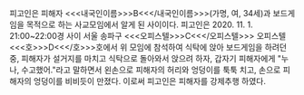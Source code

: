 피고인은 피해자 <<<내국인이름>>>B<<</내국인이름>>>(가명, 여, 34세)과 보드게임을 목적으로 하는 사교모임에서 알게 된 사이이다.
피고인은 2020. 11. 1. 21:00~22:00경 사이 서울 송파구 <<<오피스텔>>>C<<</오피스텔>>> 오피스텔 <<<호>>>D<<</호>>>호에서 위 모임에 참석하여 식탁에 앉아 보드게임을 하려던 중, 피해자가 설거지를 마치고 식탁으로 돌아와서 앉으려 하자, 갑자기 피해자에게 "누나, 수고했어."라고 말하면서 왼손으로 피해자의 허리와 엉덩이를 툭툭 치고, 손으로 피해자의 엉덩이를 비비듯이 만졌다.
이로써 피고인은 피해자를 강제추행 하였다.
